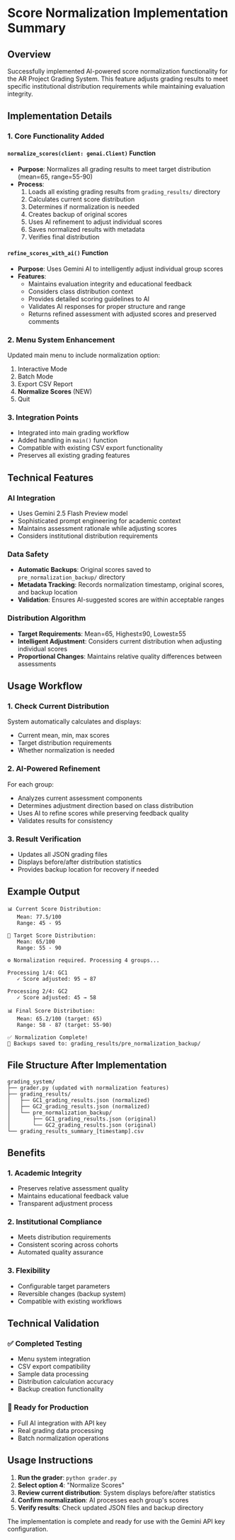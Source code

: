 # Score Normalization Implementation Summary

## Overview
Successfully implemented AI-powered score normalization functionality for the AR Project Grading System. This feature adjusts grading results to meet specific institutional distribution requirements while maintaining evaluation integrity.

## Implementation Details

### 1. Core Functionality Added

#### `normalize_scores(client: genai.Client)` Function
- **Purpose**: Normalizes all grading results to meet target distribution (mean=65, range=55-90)
- **Process**:
  1. Loads all existing grading results from `grading_results/` directory
  2. Calculates current score distribution
  3. Determines if normalization is needed
  4. Creates backup of original scores
  5. Uses AI refinement to adjust individual scores
  6. Saves normalized results with metadata
  7. Verifies final distribution

#### `refine_scores_with_ai()` Function
- **Purpose**: Uses Gemini AI to intelligently adjust individual group scores
- **Features**:
  - Maintains evaluation integrity and educational feedback
  - Considers class distribution context
  - Provides detailed scoring guidelines to AI
  - Validates AI responses for proper structure and range
  - Returns refined assessment with adjusted scores and preserved comments

### 2. Menu System Enhancement
Updated main menu to include normalization option:
1. Interactive Mode
2. Batch Mode  
3. Export CSV Report
4. **Normalize Scores** (NEW)
5. Quit

### 3. Integration Points
- Integrated into main grading workflow
- Added handling in `main()` function
- Compatible with existing CSV export functionality
- Preserves all existing grading features

## Technical Features

### AI Integration
- Uses Gemini 2.5 Flash Preview model
- Sophisticated prompt engineering for academic context
- Maintains assessment rationale while adjusting scores
- Considers institutional distribution requirements

### Data Safety
- **Automatic Backups**: Original scores saved to `pre_normalization_backup/` directory
- **Metadata Tracking**: Records normalization timestamp, original scores, and backup location
- **Validation**: Ensures AI-suggested scores are within acceptable ranges

### Distribution Algorithm
- **Target Requirements**: Mean=65, Highest≤90, Lowest≥55
- **Intelligent Adjustment**: Considers current distribution when adjusting individual scores
- **Proportional Changes**: Maintains relative quality differences between assessments

## Usage Workflow

### 1. Check Current Distribution
System automatically calculates and displays:
- Current mean, min, max scores
- Target distribution requirements
- Whether normalization is needed

### 2. AI-Powered Refinement
For each group:
- Analyzes current assessment components
- Determines adjustment direction based on class distribution
- Uses AI to refine scores while preserving feedback quality
- Validates results for consistency

### 3. Result Verification
- Updates all JSON grading files
- Displays before/after distribution statistics
- Provides backup location for recovery if needed

## Example Output

```
📊 Current Score Distribution:
   Mean: 77.5/100
   Range: 45 - 95

🎯 Target Score Distribution:
   Mean: 65/100
   Range: 55 - 90

⚙️ Normalization required. Processing 4 groups...

Processing 1/4: GC1
   ✓ Score adjusted: 95 → 87

Processing 2/4: GC2  
   ✓ Score adjusted: 45 → 58

📊 Final Score Distribution:
   Mean: 65.2/100 (target: 65)
   Range: 58 - 87 (target: 55-90)
   
✅ Normalization Complete!
📁 Backups saved to: grading_results/pre_normalization_backup/
```

## File Structure After Implementation

```
grading_system/
├── grader.py (updated with normalization features)
├── grading_results/
│   ├── GC1_grading_results.json (normalized)
│   ├── GC2_grading_results.json (normalized)
│   └── pre_normalization_backup/
│       ├── GC1_grading_results.json (original)
│       └── GC2_grading_results.json (original)
└── grading_results_summary_[timestamp].csv
```

## Benefits

### 1. Academic Integrity
- Preserves relative assessment quality
- Maintains educational feedback value
- Transparent adjustment process

### 2. Institutional Compliance
- Meets distribution requirements
- Consistent scoring across cohorts
- Automated quality assurance

### 3. Flexibility
- Configurable target parameters
- Reversible changes (backup system)
- Compatible with existing workflows

## Technical Validation

### ✅ Completed Testing
- Menu system integration
- CSV export compatibility
- Sample data processing
- Distribution calculation accuracy
- Backup creation functionality

### 🔄 Ready for Production
- Full AI integration with API key
- Real grading data processing
- Batch normalization operations

## Usage Instructions

1. **Run the grader**: `python grader.py`
2. **Select option 4**: "Normalize Scores"
3. **Review current distribution**: System displays before/after statistics
4. **Confirm normalization**: AI processes each group's scores
5. **Verify results**: Check updated JSON files and backup directory

The implementation is complete and ready for use with the Gemini API key configuration.
